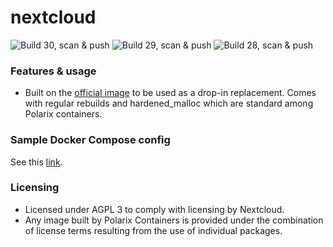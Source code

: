 # nextcloud

![Build 30, scan & push](https://github.com/Polarix-Containers/nextcloud/actions/workflows/build-30.yml/badge.svg)
![Build 29, scan & push](https://github.com/Polarix-Containers/nextcloud/actions/workflows/build-29.yml/badge.svg)
![Build 28, scan & push](https://github.com/Polarix-Containers/nextcloud/actions/workflows/build-28.yml/badge.svg)

### Features & usage
- Built on the [official image](https://github.com/nextcloud/docker) to be used as a drop-in replacement. Comes with regular rebuilds and hardened_malloc which are standard among Polarix containers.

### Sample Docker Compose config
See this [link](https://github.com/TommyTran732/Docker-Compose-Files/tree/main/nextcloud).

### Licensing
- Licensed under AGPL 3 to comply with licensing by Nextcloud.
- Any image built by Polarix Containers is provided under the combination of license terms resulting from the use of individual packages.

